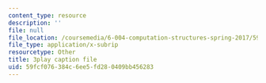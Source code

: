 ```yaml
---
content_type: resource
description: ''
file: null
file_location: /coursemedia/6-004-computation-structures-spring-2017/59fcf076384c6ee5fd280409bb456283_S2c7pAFdP84.srt
file_type: application/x-subrip
resourcetype: Other
title: 3play caption file
uid: 59fcf076-384c-6ee5-fd28-0409bb456283
---
```


